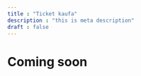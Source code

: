 ```yaml
---
title : "Ticket kaufa"
description : "this is meta description"
draft : false
---
```


# Coming soon